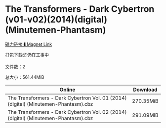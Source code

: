 # The Transformers - Dark Cybertron (v01-v02)(2014)(digital)(Minutemen-Phantasm)

[磁力链接⬇Magnet Link](magnet:?xt=urn:btih:83930b5e29ad5cf0cbeea5aa368ec76b416da926&dn=The%20Transformers%20-%20Dark%20Cybertron%20%28v01-v02%29%282014%29%28digital%29%28Minutemen-Phantasm%29)

打包下载📦仍在工事中

文件数：2

总大小：561.44MiB

Online | Download
--- | ---
The Transformers - Dark Cybertron Vol. 01 (2014) (digital) (Minutemen-Phantasm).cbz | 270.35MiB
The Transformers - Dark Cybertron Vol. 02 (2014) (digital) (Minutemen-Phantasm).cbz | 291.09MiB